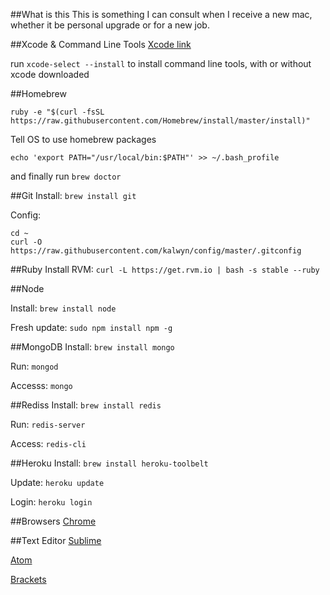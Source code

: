 ##What is this
This is something I can consult when I receive a new mac, whether it be personal upgrade or for a new job.

##Xcode & Command Line Tools
[Xcode link](https://itunes.apple.com/us/app/xcode/id497799835?mt=12)

run ```xcode-select --install``` to install command line tools, with or without xcode downloaded

##Homebrew

```
ruby -e "$(curl -fsSL https://raw.githubusercontent.com/Homebrew/install/master/install)"
```

Tell OS to use homebrew packages
```
echo 'export PATH="/usr/local/bin:$PATH"' >> ~/.bash_profile
```

and finally run
```brew doctor```

##Git
Install: ``` brew install git ```

Config:
```
cd ~
curl -O https://raw.githubusercontent.com/kalwyn/config/master/.gitconfig
```

##Ruby
Install RVM: ```curl -L https://get.rvm.io | bash -s stable --ruby```

##Node

Install: ```brew install node```

Fresh update: ``` sudo npm install npm -g ```

##MongoDB
Install: ```brew install mongo```

Run: ```mongod```

Accesss: ```mongo```


##Rediss
Install: ```brew install redis```

Run: ```redis-server```

Access: ```redis-cli```


##Heroku
Install: ```brew install heroku-toolbelt```

Update: ```heroku update```

Login: ```heroku login```

##Browsers
[Chrome](www.google.com/chrome)

##Text Editor
[Sublime](http://www.sublimetext.com/3)

[Atom](https://atom.io/)

[Brackets](http://brackets.io/)

